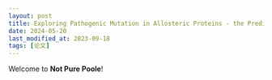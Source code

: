 ```yaml
---
layout: post
title: Exploring Pathogenic Mutation in Allosteric Proteins - the Prediction and Beyond
date: 2024-05-20
last_modified_at: 2023-09-18
tags: [论文]
---
```

Welcome to **Not Pure Poole**! 
